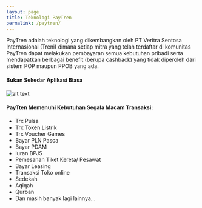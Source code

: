 ```yaml
---
layout: page
title: Teknologi PayTren
permalink: /paytren/
---
```


PayTren adalah teknologi yang dikembangkan oleh PT Veritra Sentosa Internasional (Treni) dimana setiap mitra yang telah terdaftar di komunitas PayTren dapat melakukan pembayaran semua kebutuhan pribadi serta mendapatkan berbagai benefit (berupa cashback) yang tidak diperoleh dari sistem POP maupun PPOB yang ada.

#### Bukan Sekedar Aplikasi Biasa

![alt text](https://github.com/pmtcabangindramayu/pmtcabangindramayu.github.io/master/images/paytren.jpg "paytren")


#### PayTten Memenuhi Kebutuhan Segala Macam Transaksi:
* Trx Pulsa
* Trx Token Listrik
* Trx Voucher Games
* Bayar PLN Pasca
* Bayar PDAM
* Iuran BPJS
* Pemesanan Tiket Kereta/ Pesawat
* Bayar Leasing
* Transaksi Toko online
* Sedekah
* Aqiqah
* Qurban
* Dan masih banyak lagi lainnya...






